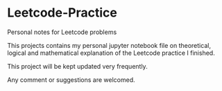 # Leetcode-Practice

Personal notes for Leetcode problems

This projects contains my personal jupyter notebook file on theoretical, logical and mathematical explanation of the Leetcode practice I finished.

This project will be kept updated very frequently. 

Any comment or suggestions are welcomed.
